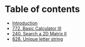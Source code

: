 # Table of contents

* [Introduction](README.md)
* [772. Basic Calculator III](772.-basic-calculator-iii.md)
* [240. Search a 2D Matrix II](240.-search-a-2d-matrix-ii.md)
* [828. Unique letter string](828.-unique-letter-string.md)


